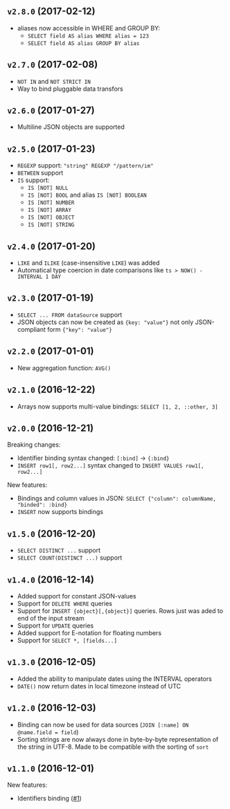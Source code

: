## `v2.8.0` (2017-02-12)

* aliases now accessible in WHERE and GROUP BY:
  - `SELECT field AS alias WHERE alias = 123`
  - `SELECT field AS alias GROUP BY alias`


## `v2.7.0` (2017-02-08)

* `NOT IN` and `NOT STRICT IN`
* Way to bind pluggable data transfors


## `v2.6.0` (2017-01-27)

* Multiline JSON objects are supported


## `v2.5.0` (2017-01-23)

* `REGEXP` support: `"string" REGEXP "/pattern/im"`
* `BETWEEN` support
* `IS` support:
  - `IS [NOT] NULL`
  - `IS [NOT] BOOL` and alias `IS [NOT] BOOLEAN`
  - `IS [NOT] NUMBER`
  - `IS [NOT] ARRAY`
  - `IS [NOT] OBJECT`
  - `IS [NOT] STRING`


## `v2.4.0` (2017-01-20)

* `LIKE` and `ILIKE` (case-insensitive `LIKE`) was added
* Automatical type coercion in date comparisons like `ts > NOW() - INTERVAL 1 DAY`


## `v2.3.0` (2017-01-19)

* `SELECT ... FROM dataSource` support
* JSON objects can now be created as `{key: "value"}` not only JSON-compliant form `{"key": "value"}`


## `v2.2.0` (2017-01-01)

* New aggregation function: `AVG()`


## `v2.1.0` (2016-12-22)

* Arrays now supports multi-value bindings: `SELECT [1, 2, ::other, 3]`


## `v2.0.0` (2016-12-21)

Breaking changes:

* Identifier binding syntax changed: `[:bind]` -> `{:bind}`
* `INSERT row1[, row2...]` syntax changed to `INSERT VALUES row1[, row2...]`

New features:

* Bindings and column values in JSON: `SELECT {"column": columnName, "binded": :bind}`
* `INSERT` now supports bindings


## `v1.5.0` (2016-12-20)

* `SELECT DISTINCT ...` support
* `SELECT COUNT(DISTINCT ...)` support


## `v1.4.0` (2016-12-14)

* Added support for constant JSON-values
* Support for `DELETE WHERE` queries
* Support for `INSERT {object}[,{object}]` queries. Rows just was aded to end of the input stream
* Support for `UPDATE` queries
* Added support for E-notation for floating numbers
* Support for `SELECT *, [fields...]`


## `v1.3.0` (2016-12-05)

* Added the ability to manipulate dates using the INTERVAL operators
* `DATE()` now return dates in local timezone instead of UTC


## `v1.2.0` (2016-12-03)

* Binding can now be used for data sources (`JOIN [:name] ON @name.field = field`)
* Sorting strings are now always done in byte-by-byte representation of the string in UTF-8.
  Made to be compatible with the sorting of `sort`


## `v1.1.0` (2016-12-01)

New features:
* Identifiers binding ([#1](https://github.com/avz/node-jl-sql-api/issues/1))
